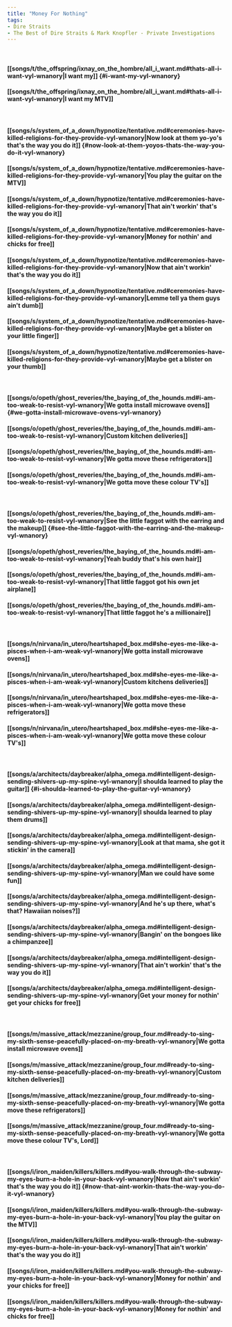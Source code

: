 ```yaml
---
title: "Money For Nothing"
tags:
- Dire Straits
- The Best of Dire Straits & Mark Knopfler - Private Investigations
---
```

&nbsp;
#### [[songs/t/the_offspring/ixnay_on_the_hombre/all_i_want.md#thats-all-i-want-vyl-wnanory|I want my]] {#i-want-my-vyl-wnanory}
#### [[songs/t/the_offspring/ixnay_on_the_hombre/all_i_want.md#thats-all-i-want-vyl-wnanory|I want my MTV]]
&nbsp;
#### [[songs/s/system_of_a_down/hypnotize/tentative.md#ceremonies-have-killed-religions-for-they-provide-vyl-wnanory|Now look at them yo-yo's that's the way you do it]] {#now-look-at-them-yoyos-thats-the-way-you-do-it-vyl-wnanory}
#### [[songs/s/system_of_a_down/hypnotize/tentative.md#ceremonies-have-killed-religions-for-they-provide-vyl-wnanory|You play the guitar on the MTV]]
#### [[songs/s/system_of_a_down/hypnotize/tentative.md#ceremonies-have-killed-religions-for-they-provide-vyl-wnanory|That ain't workin' that's the way you do it]]
#### [[songs/s/system_of_a_down/hypnotize/tentative.md#ceremonies-have-killed-religions-for-they-provide-vyl-wnanory|Money for nothin' and chicks for free]]
#### [[songs/s/system_of_a_down/hypnotize/tentative.md#ceremonies-have-killed-religions-for-they-provide-vyl-wnanory|Now that ain't workin' that's the way you do it]]
#### [[songs/s/system_of_a_down/hypnotize/tentative.md#ceremonies-have-killed-religions-for-they-provide-vyl-wnanory|Lemme tell ya them guys ain't dumb]]
#### [[songs/s/system_of_a_down/hypnotize/tentative.md#ceremonies-have-killed-religions-for-they-provide-vyl-wnanory|Maybe get a blister on your little finger]]
#### [[songs/s/system_of_a_down/hypnotize/tentative.md#ceremonies-have-killed-religions-for-they-provide-vyl-wnanory|Maybe get a blister on your thumb]]
&nbsp;
#### [[songs/o/opeth/ghost_reveries/the_baying_of_the_hounds.md#i-am-too-weak-to-resist-vyl-wnanory|We gotta install microwave ovens]] {#we-gotta-install-microwave-ovens-vyl-wnanory}
#### [[songs/o/opeth/ghost_reveries/the_baying_of_the_hounds.md#i-am-too-weak-to-resist-vyl-wnanory|Custom kitchen deliveries]]
#### [[songs/o/opeth/ghost_reveries/the_baying_of_the_hounds.md#i-am-too-weak-to-resist-vyl-wnanory|We gotta move these refrigerators]]
#### [[songs/o/opeth/ghost_reveries/the_baying_of_the_hounds.md#i-am-too-weak-to-resist-vyl-wnanory|We gotta move these colour TV's]]
&nbsp;
#### [[songs/o/opeth/ghost_reveries/the_baying_of_the_hounds.md#i-am-too-weak-to-resist-vyl-wnanory|See the little faggot with the earring and the makeup]] {#see-the-little-faggot-with-the-earring-and-the-makeup-vyl-wnanory}
#### [[songs/o/opeth/ghost_reveries/the_baying_of_the_hounds.md#i-am-too-weak-to-resist-vyl-wnanory|Yeah buddy that's his own hair]]
#### [[songs/o/opeth/ghost_reveries/the_baying_of_the_hounds.md#i-am-too-weak-to-resist-vyl-wnanory|That little faggot got his own jet airplane]]
#### [[songs/o/opeth/ghost_reveries/the_baying_of_the_hounds.md#i-am-too-weak-to-resist-vyl-wnanory|That little faggot he's a millionaire]]
&nbsp;
#### [[songs/n/nirvana/in_utero/heartshaped_box.md#she-eyes-me-like-a-pisces-when-i-am-weak-vyl-wnanory|We gotta install microwave ovens]]
#### [[songs/n/nirvana/in_utero/heartshaped_box.md#she-eyes-me-like-a-pisces-when-i-am-weak-vyl-wnanory|Custom kitchens deliveries]]
#### [[songs/n/nirvana/in_utero/heartshaped_box.md#she-eyes-me-like-a-pisces-when-i-am-weak-vyl-wnanory|We gotta move these refrigerators]]
#### [[songs/n/nirvana/in_utero/heartshaped_box.md#she-eyes-me-like-a-pisces-when-i-am-weak-vyl-wnanory|We gotta move these colour TV's]]
&nbsp;
#### [[songs/a/architects/daybreaker/alpha_omega.md#intelligent-design-sending-shivers-up-my-spine-vyl-wnanory|I shoulda learned to play the guitar]] {#i-shoulda-learned-to-play-the-guitar-vyl-wnanory}
#### [[songs/a/architects/daybreaker/alpha_omega.md#intelligent-design-sending-shivers-up-my-spine-vyl-wnanory|I shoulda learned to play them drums]]
#### [[songs/a/architects/daybreaker/alpha_omega.md#intelligent-design-sending-shivers-up-my-spine-vyl-wnanory|Look at that mama, she got it stickin' in the camera]]
#### [[songs/a/architects/daybreaker/alpha_omega.md#intelligent-design-sending-shivers-up-my-spine-vyl-wnanory|Man we could have some fun]]
#### [[songs/a/architects/daybreaker/alpha_omega.md#intelligent-design-sending-shivers-up-my-spine-vyl-wnanory|And he's up there, what's that? Hawaiian noises?]]
#### [[songs/a/architects/daybreaker/alpha_omega.md#intelligent-design-sending-shivers-up-my-spine-vyl-wnanory|Bangin' on the bongoes like a chimpanzee]]
#### [[songs/a/architects/daybreaker/alpha_omega.md#intelligent-design-sending-shivers-up-my-spine-vyl-wnanory|That ain't workin' that's the way you do it]]
#### [[songs/a/architects/daybreaker/alpha_omega.md#intelligent-design-sending-shivers-up-my-spine-vyl-wnanory|Get your money for nothin' get your chicks for free]]
&nbsp;
#### [[songs/m/massive_attack/mezzanine/group_four.md#ready-to-sing-my-sixth-sense-peacefully-placed-on-my-breath-vyl-wnanory|We gotta install microwave ovens]]
#### [[songs/m/massive_attack/mezzanine/group_four.md#ready-to-sing-my-sixth-sense-peacefully-placed-on-my-breath-vyl-wnanory|Custom kitchen deliveries]]
#### [[songs/m/massive_attack/mezzanine/group_four.md#ready-to-sing-my-sixth-sense-peacefully-placed-on-my-breath-vyl-wnanory|We gotta move these refrigerators]]
#### [[songs/m/massive_attack/mezzanine/group_four.md#ready-to-sing-my-sixth-sense-peacefully-placed-on-my-breath-vyl-wnanory|We gotta move these colour TV's, Lord]]
&nbsp;
#### [[songs/i/iron_maiden/killers/killers.md#you-walk-through-the-subway-my-eyes-burn-a-hole-in-your-back-vyl-wnanory|Now that ain't workin' that's the way you do it]] {#now-that-aint-workin-thats-the-way-you-do-it-vyl-wnanory}
#### [[songs/i/iron_maiden/killers/killers.md#you-walk-through-the-subway-my-eyes-burn-a-hole-in-your-back-vyl-wnanory|You play the guitar on the MTV]]
#### [[songs/i/iron_maiden/killers/killers.md#you-walk-through-the-subway-my-eyes-burn-a-hole-in-your-back-vyl-wnanory|That ain't workin' that's the way you do it]]
#### [[songs/i/iron_maiden/killers/killers.md#you-walk-through-the-subway-my-eyes-burn-a-hole-in-your-back-vyl-wnanory|Money for nothin' and your chicks for free]]
#### [[songs/i/iron_maiden/killers/killers.md#you-walk-through-the-subway-my-eyes-burn-a-hole-in-your-back-vyl-wnanory|Money for nothin' and chicks for free]]
